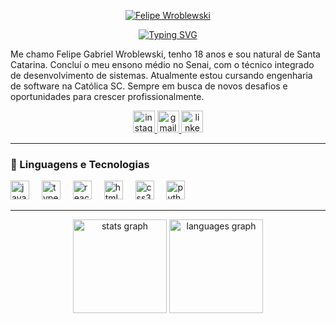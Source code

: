 <p align="center">
  <a href="https://git.io/typing-svg"><img src="https://readme-typing-svg.herokuapp.com?font=Poppins&weight=600&size=24&duration=1&pause=1000&color=76A2F7&center=true&multiline=true&repeat=false&width=435&lines=Felipe+Wroblewski" alt="Felipe Wroblewski" /></a>
</p>

<p align="center"> 
    <a href="https://git.io/typing-svg"><img src="https://readme-typing-svg.herokuapp.com?font=Poppins&weight=600&size=24&pause=1000&color=76A2F7&center=true&width=435&lines=Software+Developer+-+Back-End" alt="Typing SVG" /></a>
</p>



Me chamo Felipe Gabriel Wroblewski, tenho 18 anos e sou natural de Santa Catarina. Concluí o meu ensono médio no Senai, com o técnico integrado de desenvolvimento de sistemas. Atualmente estou cursando engenharia de software na Católica SC. Sempre em busca de novos desafios e oportunidades para crescer profissionalmente.

<p align="center">
    <a href="https://www.instagram.com/_felipg_/">
        <img src="https://img.shields.io/static/v1?message=Instagram&logo=instagram&label=&color=E4405F&logoColor=white&labelColor=&style=for-the-badge" height="35" alt="instagram logo" />
    </a>
    <a href="mailto:gabrielfelipewroblewski@gmail.com">
        <img src="https://img.shields.io/static/v1?message=Gmail&logo=gmail&label=&color=D14836&logoColor=white&labelColor=&style=for-the-badge" height="35" alt="gmail logo" />
    </a>
    <a href="https://www.linkedin.com/in/felipe-gabriel-wroblewski-34647a305/">
        <img src="https://img.shields.io/static/v1?message=LinkedIn&logo=linkedin&label=&color=0077B5&logoColor=white&labelColor=&style=for-the-badge" height="35" alt="linkedin logo" />
    </a>
</p>

---

### 🤖 Linguagens e Tecnologias

<div align="left">
  
  <img src="https://cdn.jsdelivr.net/gh/devicons/devicon@latest/icons/html5/html5-plain-wordmark.svg" height="30" alt="javascript logo"  />
  <img width="12" />
  <img src="https://cdn.jsdelivr.net/gh/devicons/devicon@latest/icons/css3/css3-plain-wordmark.svg" height="30" alt="typescript logo"  />
  <img width="12" />
  <img src="https://cdn.jsdelivr.net/gh/devicons/devicon@latest/icons/react/react-original-wordmark.svg" height="30" alt="react logo"  />
  <img width="12" />
  <img src="https://cdn.jsdelivr.net/gh/devicons/devicon@latest/icons/tailwindcss/tailwindcss-original.svg" height="30" alt="html5 logo"  />
  <img width="12" />
  <img src="https://cdn.jsdelivr.net/gh/devicons/devicon@latest/icons/c/c-plain.svg" height="30" alt="css3 logo"  />
  <img width="12" />
  <img src="https://cdn.jsdelivr.net/gh/devicons/devicon/icons/python/python-original.svg" height="30" alt="python logo"  />
  <img width="12" />


</div>

---

<div align="center">
  <img src="https://github-readme-stats.vercel.app/api?username=FelipeTi18&hide_title=false&hide_rank=false&show_icons=true&include_all_commits=true&count_private=true&disable_animations=false&theme=dracula&locale=en&hide_border=false" height="150" alt="stats graph"  />
  <img src="https://github-readme-stats.vercel.app/api/top-langs?username=FelipeTi18&locale=en&hide_title=false&layout=compact&card_width=320&langs_count=5&theme=dracula&hide_border=false" height="150" alt="languages graph"  />
</div>
